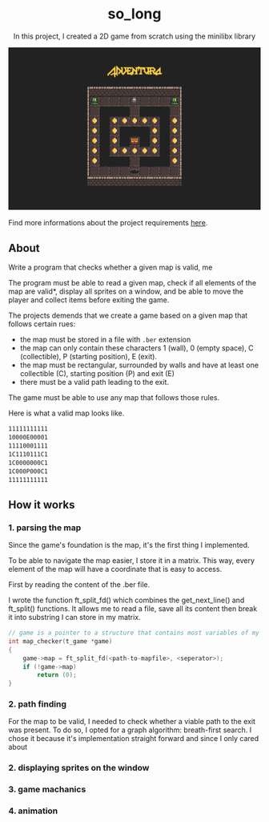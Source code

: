 <h1 align="center">so_long</h1>
<p align="center">In this project, I created a 2D game from scratch using the minilibx library</p>

![game preview](./documentation/preview.png)

Find more informations about the project requirements [here](./documentation/project_requirements.pdf).

## About

Write a program that checks whether a given map is valid, me

The program must be able to read a given map, check if all elements of the map are valid*, display all sprites on a window, and be able to move the player and collect items before exiting the game.

The projects demends that we create a game based on a given map that follows certain rues:
- the map must be stored in a file with <code>.ber</code> extension
- the map can only contain these characters 1 (wall), 0 (empty space), C (collectible), P (starting position), E (exit).
- the map must be rectangular, surrounded by walls and have at least one collectible (C), starting position (P) and exit (E)
- there must be a valid path leading to the exit.

The game must be able to use any map that follows those rules.

Here is what a valid map looks like.

```bash
11111111111
10000E00001
11110001111
1C1110111C1
1C0000000C1
1C000P000C1
11111111111
```

## How it works
### 1. parsing the map
Since the game's foundation is the map, it's the first thing I implemented.

To be able to navigate the map easier, I store it in a matrix. This way, every element of the map will have a coordinate that is easy to access.

First by reading the content of the .ber file. 

I wrote the function ft_split_fd() which combines the get_next_line() and ft_split() functions. It allows me to read a file, save all its content then break it into substring I can store in my matrix.

```C
// game is a pointer to a structure that contains most variables of my game
int	map_checker(t_game *game)
{
	game->map = ft_split_fd(<path-to-mapfile>, <seperator>);
	if (!game->map)
		return (0);
}
```

### 2. path finding
For the map to be valid, I needed to check whether a viable path to the exit was present.
To do so, I opted for a graph algorithm: breath-first search. I chose it because it's implementation straight forward and since I only cared about 
### 2. displaying sprites on the window
### 3. game machanics
### 4. animation

